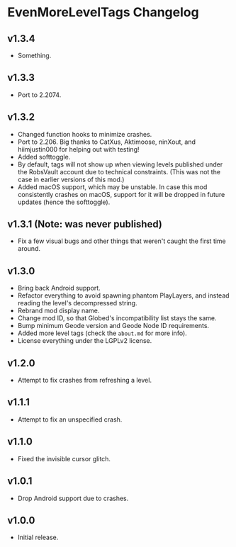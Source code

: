 # EvenMoreLevelTags Changelog
## v1.3.4
- Something.
## v1.3.3
- Port to 2.2074.
## v1.3.2
- Changed function hooks to minimize crashes.
- Port to 2.206. Big thanks to CatXus, Aktimoose, ninXout, and hiimjustin000 for helping out with testing!
- Added softtoggle.
- By default, tags will not show up when viewing levels published under the RobsVault account due to technical constraints. (This was not the case in earlier versions of this mod.)
- Added macOS support, which may be unstable. In case this mod consistently crashes on macOS, support for it will be dropped in future updates (hence the softtoggle).
## v1.3.1 (Note: was never published)
- Fix a few visual bugs and other things that weren't caught the first time around. 
## v1.3.0
- Bring back Android support.
- Refactor everything to avoid spawning phantom PlayLayers, and instead reading the level's decompressed string.
- Rebrand mod display name.
- Change mod ID, so that Globed's incompatibility list stays the same.
- Bump minimum Geode version and Geode Node ID requirements.
- Added more level tags (check the `about.md` for more info).
- License everything under the LGPLv2 license.
## v1.2.0
- Attempt to fix crashes from refreshing a level.
## v1.1.1
- Attempt to fix an unspecified crash.
## v1.1.0
- Fixed the invisible cursor glitch.
## v1.0.1
- Drop Android support due to crashes.
## v1.0.0
- Initial release.
